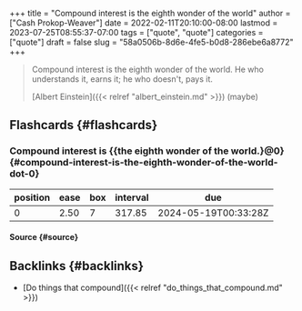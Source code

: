 +++
title = "Compound interest is the eighth wonder of the world"
author = ["Cash Prokop-Weaver"]
date = 2022-02-11T20:10:00-08:00
lastmod = 2023-07-25T08:55:37-07:00
tags = ["quote", "quote"]
categories = ["quote"]
draft = false
slug = "58a0506b-8d6e-4fe5-b0d8-286ebe6a8772"
+++

> Compound interest is the eighth wonder of the world. He who understands it, earns it; he who doesn't, pays it.
>
> [Albert Einstein]({{< relref "albert_einstein.md" >}}) (maybe)


## Flashcards {#flashcards}


### Compound interest is {{the eighth wonder of the world.}@0} {#compound-interest-is-the-eighth-wonder-of-the-world-dot-0}

| position | ease | box | interval | due                  |
|----------|------|-----|----------|----------------------|
| 0        | 2.50 | 7   | 317.85   | 2024-05-19T00:33:28Z |


#### Source {#source}


## Backlinks {#backlinks}

-   [Do things that compound]({{< relref "do_things_that_compound.md" >}})
